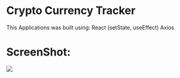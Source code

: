 # Crypto Currency Tracker

This Applications was built using:
React (setState, useEffect)
Axios

# ScreenShot:
<img src="https://i.imgur.com/iwzAbKL.png">
